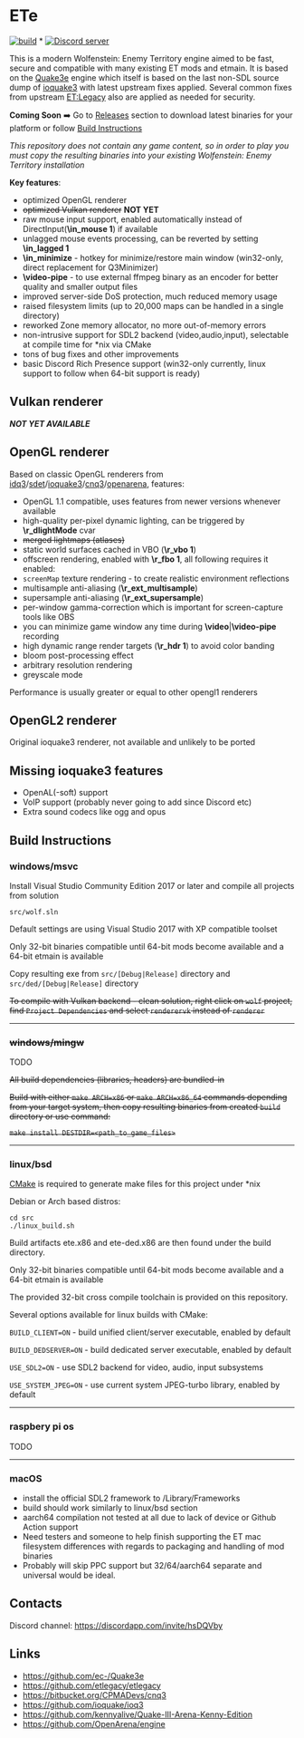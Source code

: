 # ETe

[![build](../../workflows/ci/badge.svg)](../../actions?query=workflow%3Aci) * <a href="https://discord.com/invite/hsDQVby"><img src="https://img.shields.io/discord/253600486219972608?color=7289da&logo=discord&logoColor=white" alt="Discord server" /></a>

This is a modern Wolfenstein: Enemy Territory engine aimed to be fast, secure and compatible with many existing ET mods and etmain.
It is based on the [Quake3e](https://github.com/ec-/Quake3e) engine which itself is based on the last non-SDL source dump of [ioquake3](https://github.com/ioquake/ioq3) with latest upstream fixes applied. Several common fixes from upstream [ET:Legacy](https://github.com/etlegacy/etlegacy) also are applied as needed for security.

**Coming Soon** :arrow_right: Go to [Releases](../../releases) section to download latest binaries for your platform or follow [Build Instructions](#build-instructions)

*This repository does not contain any game content, so in order to play you must copy the resulting binaries into your existing Wolfenstein: Enemy Territory installation*

**Key features**:

* optimized OpenGL renderer
* ~~optimized Vulkan renderer~~ **NOT YET**
* raw mouse input support, enabled automatically instead of DirectInput(**\in_mouse 1**) if available
* unlagged mouse events processing, can be reverted by setting **\in_lagged 1**
* **\in_minimize** - hotkey for minimize/restore main window (win32-only, direct replacement for Q3Minimizer)
* **\video-pipe** - to use external ffmpeg binary as an encoder for better quality and smaller output files
* improved server-side DoS protection, much reduced memory usage
* raised filesystem limits (up to 20,000 maps can be handled in a single directory)
* reworked Zone memory allocator, no more out-of-memory errors
* non-intrusive support for SDL2 backend (video,audio,input), selectable at compile time for *nix via CMake
* tons of bug fixes and other improvements
* basic Discord Rich Presence support (win32-only currently, linux support to follow when 64-bit support is ready)

## Vulkan renderer

***NOT YET AVAILABLE***

## OpenGL renderer

Based on classic OpenGL renderers from [idq3](https://github.com/id-Software/Quake-III-Arena)/[sdet](https://github.com/id-Software/Enemy-Territory)/[ioquake3](https://github.com/ioquake/ioq3)/[cnq3](https://bitbucket.org/CPMADevs/cnq3)/[openarena](https://github.com/OpenArena/engine), features:

* OpenGL 1.1 compatible, uses features from newer versions whenever available
* high-quality per-pixel dynamic lighting, can be triggered by **\r_dlightMode** cvar
* ~~merged lightmaps (atlases)~~
* static world surfaces cached in VBO (**\r_vbo 1**)
* offscreen rendering, enabled with **\r_fbo 1**, all following requires it enabled:
* `screenMap` texture rendering - to create realistic environment reflections
* multisample anti-aliasing (**\r_ext_multisample**)
* supersample anti-aliasing (**\r_ext_supersample**)
* per-window gamma-correction which is important for screen-capture tools like OBS
* you can minimize game window any time during **\video**|**\video-pipe** recording
* high dynamic range render targets (**\r_hdr 1**) to avoid color banding
* bloom post-processing effect
* arbitrary resolution rendering
* greyscale mode

Performance is usually greater or equal to other opengl1 renderers

## OpenGL2 renderer

Original ioquake3 renderer, not available and unlikely to be ported

## Missing ioquake3 features

* OpenAL(-soft) support
* VoIP support (probably never going to add since Discord etc)
* Extra sound codecs like ogg and opus

## Build Instructions

### windows/msvc

Install Visual Studio Community Edition 2017 or later and compile all projects from solution

`src/wolf.sln`

Default settings are using Visual Studio 2017 with XP compatible toolset

Only 32-bit binaries compatible until 64-bit mods become available and a 64-bit etmain is available

Copy resulting exe from `src/[Debug|Release]` directory and `src/ded/[Debug|Release]` directory

~~To compile with Vulkan backend - clean solution, right click on `wolf` project, find `Project Dependencies` and select `renderervk` instead of `renderer`~~

---

### ~~windows/mingw~~

TODO

~~All build dependencies (libraries, headers) are bundled-in~~

~~Build with either `make ARCH=x86` or `make ARCH=x86_64` commands depending from your target system, then copy resulting binaries from created `build` directory or use command:~~

~~`make install DESTDIR=<path_to_game_files>`~~

---

### linux/bsd

[CMake](https://cmake.org/download/) is required to generate make files for this project under *nix

Debian or Arch based distros:
```
cd src
./linux_build.sh
```

Build artifacts ete.x86 and ete-ded.x86 are then found under the build directory.

Only 32-bit binaries compatible until 64-bit mods become available and a 64-bit etmain is available

The provided 32-bit cross compile toolchain is provided on this repository.

Several options available for linux builds with CMake:

`BUILD_CLIENT=ON` - build unified client/server executable, enabled by default

`BUILD_DEDSERVER=ON` - build dedicated server executable, enabled by default

`USE_SDL2=ON` - use SDL2 backend for video, audio, input subsystems

`USE_SYSTEM_JPEG=ON` - use current system JPEG-turbo library, enabled by default

---

### raspbery pi os

TODO

---

### macOS

* install the official SDL2 framework to /Library/Frameworks
* build should work similarly to linux/bsd section
* aarch64 compilation not tested at all due to lack of device or Github Action support
* Need testers and someone to help finish supporting the ET mac filesystem differences with regards to packaging and handling of mod binaries
* Probably will skip PPC support but 32/64/aarch64 separate and universal would be ideal.

## Contacts

Discord channel: https://discordapp.com/invite/hsDQVby

## Links

* https://github.com/ec-/Quake3e
* https://github.com/etlegacy/etlegacy
* https://bitbucket.org/CPMADevs/cnq3
* https://github.com/ioquake/ioq3
* https://github.com/kennyalive/Quake-III-Arena-Kenny-Edition
* https://github.com/OpenArena/engine
